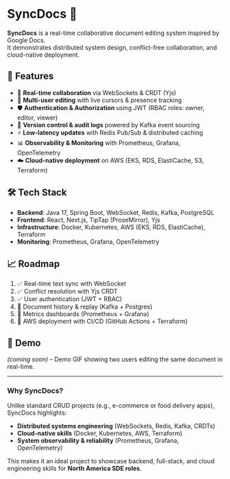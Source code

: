 # SyncDocs 🔄

**SyncDocs** is a real-time collaborative document editing system inspired by Google Docs.  
It demonstrates distributed system design, conflict-free collaboration, and cloud-native deployment.

## 🚀 Features
- 🔗 **Real-time collaboration** via WebSockets & CRDT (Yjs)
- 👥 **Multi-user editing** with live cursors & presence tracking
- 🛡 **Authentication & Authorization** using JWT (RBAC roles: owner, editor, viewer)
- 📜 **Version control & audit logs** powered by Kafka event sourcing
- ⚡ **Low-latency updates** with Redis Pub/Sub & distributed caching
- 📊 **Observability & Monitoring** with Prometheus, Grafana, OpenTelemetry
- ☁️ **Cloud-native deployment** on AWS (EKS, RDS, ElastiCache, S3, Terraform)

## 🛠 Tech Stack
- **Backend**: Java 17, Spring Boot, WebSocket, Redis, Kafka, PostgreSQL
- **Frontend**: React, Next.js, TipTap (ProseMirror), Yjs
- **Infrastructure**: Docker, Kubernetes, AWS (EKS, RDS, ElastiCache), Terraform
- **Monitoring**: Prometheus, Grafana, OpenTelemetry

## 📈 Roadmap
1. ✅ Real-time text sync with WebSocket  
2. ✅ Conflict resolution with Yjs CRDT  
3. ✅ User authentication (JWT + RBAC)  
4. 🔄 Document history & replay (Kafka + Postgres)  
5. 🔄 Metrics dashboards (Prometheus + Grafana)  
6. 🔄 AWS deployment with CI/CD (GitHub Actions + Terraform)

## 📸 Demo
*(coming soon)* – Demo GIF showing two users editing the same document in real-time.

---

### Why SyncDocs?
Unlike standard CRUD projects (e.g., e-commerce or food delivery apps), SyncDocs highlights:
- **Distributed systems engineering** (WebSockets, Redis, Kafka, CRDTs)  
- **Cloud-native skills** (Docker, Kubernetes, AWS, Terraform)  
- **System observability & reliability** (Prometheus, Grafana, OpenTelemetry)  

This makes it an ideal project to showcase backend, full-stack, and cloud engineering skills for **North America SDE roles**.
